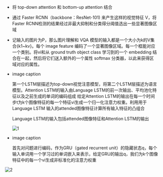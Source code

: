 - 将 top-down attention 和 bottom-up attention 结合
- 通过 Faster RCNN（backbone：ResNet-101) 来产生这样的视觉特征 V，将Faster RCNN检测的结果经过非最大抑制和分类得分阈值选出一些显著图像区域
- 记输入的图片为P，那么图片理解和 VQA 模型的输入都是一个大小为k的V集合{k1~kv}。每个 image feature 编码了一个显著图像区域。每一个框能对应一个类别。将vi和从 ground truth object class 学习到的一个 embedding 结合在一起，然后将它们送入额外的一个属性 softmax 分类器，以此来获得区域对应的属性。
- image caption

    第一个LSTM层描述为top-down视觉注意模型，将第二个LSTM层描述为语言模型。Attention LSTM的输入由Language LSTM的前一次输出、平均池化特征以及之前生成的单词的编码组成
    给定Attention LSTM的输出在每一个时间步t为k个图像特征的每一个特征vi生成一个归一化注意力权重。利用用于Language LSTM 输入的attended图像特征计算所有输入特征的凸组合

    Language LSTM的输入包括attended图像特征和Attention LSTM的输出

    ![1](https://img-blog.csdnimg.cn/20210712222304131.png?x-oss-process=image/watermark,type_ZmFuZ3poZW5naGVpdGk,shadow_10,text_aHR0cHM6Ly9ibG9nLmNzZG4ubmV0L3dlaXhpbl80NjcwNzMyNg==,size_16,color_FFFFFF,t_70#pic_center)
- image caption

    首先对问题进行编码，作为GRU（gated recurrent unit）的隐藏状态q，每个输入单词用一个学习过的单词嵌入来表示，给定GRU的输出q，我们为k个图像特征中的每一个vi生成非标准化的注意力权重

![2](https://img-blog.csdnimg.cn/20210712225103548.png?x-oss-process=image/watermark,type_ZmFuZ3poZW5naGVpdGk,shadow_10,text_aHR0cHM6Ly9ibG9nLmNzZG4ubmV0L3dlaXhpbl80NjcwNzMyNg==,size_16,color_FFFFFF,t_70#pic_center)